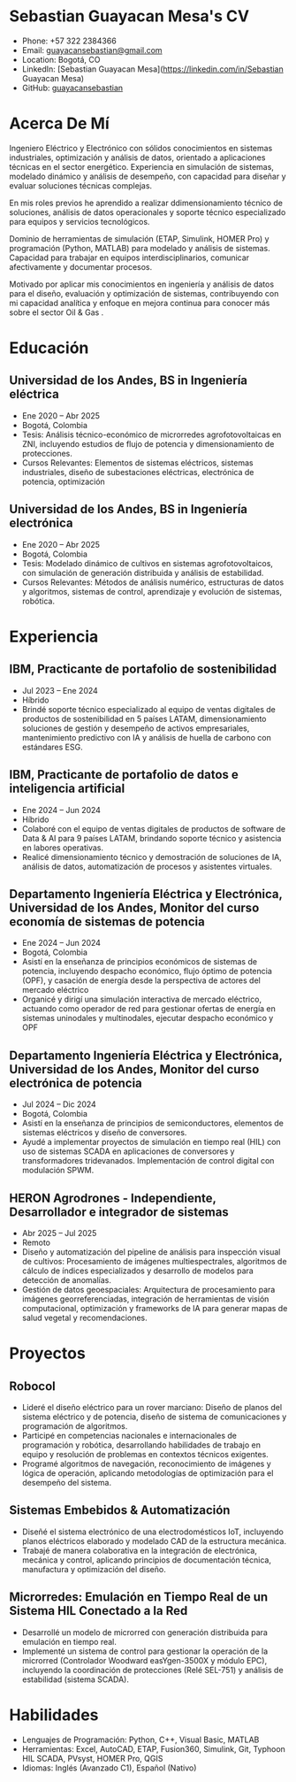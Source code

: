 # Sebastian Guayacan Mesa's CV

- Phone: +57 322 2384366
- Email: [guayacansebastian@gmail.com](mailto:guayacansebastian@gmail.com)
- Location: Bogotá, CO
- LinkedIn: [Sebastian Guayacan Mesa](https://linkedin.com/in/Sebastian Guayacan Mesa)
- GitHub: [guayacansebastian](https://github.com/guayacansebastian)


# Acerca De Mí

Ingeniero Eléctrico y Electrónico con sólidos conocimientos en sistemas industriales, optimización y análisis de datos, orientado a aplicaciones técnicas en el sector energético. Experiencia en simulación de sistemas, modelado dinámico y análisis de desempeño, con capacidad para diseñar y evaluar soluciones técnicas complejas.

En mis roles previos he aprendido a realizar ddimensionamiento técnico de soluciones, análisis de datos operacionales y soporte técnico especializado para equipos y servicios tecnológicos.

Dominio de herramientas de simulación (ETAP, Simulink, HOMER Pro) y programación (Python, MATLAB) para modelado y análisis de sistemas. Capacidad para trabajar en equipos interdisciplinarios, comunicar afectivamente y documentar procesos.

Motivado por aplicar mis conocimientos en ingeniería y análisis de datos para el diseño, evaluación y optimización de sistemas, contribuyendo con mi capacidad analítica y enfoque en mejora continua para conocer más sobre el sector Oil & Gas .

# Educación

## Universidad de los Andes, BS in Ingeniería eléctrica

- Ene 2020 – Abr 2025
- Bogotá, Colombia
- Tesis: Análisis técnico-económico de microrredes agrofotovoltaicas en ZNI, incluyendo estudios de flujo de potencia y dimensionamiento de protecciones.
- Cursos Relevantes: Elementos de sistemas eléctricos, sistemas industriales, diseño de subestaciones eléctricas, electrónica de potencia, optimización 

## Universidad de los Andes, BS in Ingeniería electrónica

- Ene 2020 – Abr 2025
- Bogotá, Colombia
- Tesis: Modelado dinámico de cultivos en sistemas agrofotovoltaicos, con simulación de generación distribuida y análisis de estabilidad.
- Cursos Relevantes: Métodos de análisis numérico, estructuras de datos y algoritmos, sistemas de control, aprendizaje y evolución de sistemas, robótica.

# Experiencia

## IBM, Practicante de portafolio de sostenibilidad

- Jul 2023 – Ene 2024
- Híbrido
- Brindé soporte técnico especializado al equipo de ventas digitales de productos de sostenibilidad en 5 países LATAM, dimensionamiento soluciones de gestión y desempeño de activos empresariales, mantenimiento predictivo con IA y análisis de huella de carbono con estándares ESG.

## IBM, Practicante de portafolio de datos e inteligencia artificial

- Ene 2024 – Jun 2024
- Híbrido
- Colaboré con el equipo de ventas digitales de productos de software de Data & AI para 9 países LATAM, brindando soporte técnico y asistencia en labores operativas.
- Realicé dimensionamiento técnico y demostración de soluciones de IA, análisis de datos, automatización de procesos y asistentes virtuales.

## Departamento Ingeniería Eléctrica y Electrónica, Universidad de los Andes, Monitor del curso economía de sistemas de potencia

- Ene 2024 – Jun 2024
- Bogotá, Colombia
- Asistí en la enseñanza de principios económicos de sistemas de potencia, incluyendo despacho económico, flujo óptimo de potencia (OPF), y casación de energía desde la perspectiva de actores del mercado eléctrico
- Organicé y dirigí una simulación interactiva de mercado eléctrico, actuando como operador de red para gestionar ofertas de energía en sistemas uninodales y multinodales, ejecutar despacho económico y OPF

## Departamento Ingeniería Eléctrica y Electrónica, Universidad de los Andes, Monitor del curso electrónica de potencia

- Jul 2024 – Dic 2024
- Bogotá, Colombia
- Asistí en la enseñanza de principios de semiconductores, elementos de sistemas eléctricos y diseño de conversores.
- Ayudé a implementar proyectos de simulación en tiempo real (HIL) con uso de sistemas SCADA en aplicaciones de conversores y transformadores tridevanados. Implementación de control digital con modulación SPWM.

## HERON Agrodrones - Independiente, Desarrollador e integrador de sistemas

- Abr 2025 – Jul 2025
- Remoto
- Diseño y automatización del pipeline de análisis para inspección visual de cultivos: Procesamiento de imágenes multiespectrales, algoritmos de cálculo de índices especializados y desarrollo de modelos para detección de anomalías.
- Gestión de datos geoespaciales: Arquitectura de procesamiento para imágenes georreferenciadas, integración de herramientas de visión computacional, optimización y frameworks de IA para generar mapas de salud vegetal y recomendaciones.

# Proyectos

## Robocol

- Lideré el diseño eléctrico para un rover marciano: Diseño de planos del sistema eléctrico y de potencia, diseño de sistema de comunicaciones y programación de algoritmos.
- Participé en competencias nacionales e internacionales de programación y robótica, desarrollando habilidades de trabajo en equipo y resolución de problemas en contextos técnicos exigentes.
- Programé algoritmos de navegación, reconocimiento de imágenes y lógica de operación, aplicando metodologías de optimización para el desempeño del sistema.

## Sistemas Embebidos & Automatización

- Diseñé el sistema electrónico de una electrodomésticos IoT, incluyendo planos eléctricos elaborado y modelado CAD de la estructura mecánica.
- Trabajé de manera colaborativa en la integración de electrónica, mecánica y control, aplicando principios de documentación técnica, manufactura y optimización del diseño.

## Microrredes: Emulación en Tiempo Real de un Sistema HIL Conectado a la Red

- Desarrollé un modelo de microrred con generación distribuida para emulación en tiempo real.
- Implementé un sistema de control para gestionar la operación de la microrred (Controlador Woodward easYgen-3500X y  módulo EPC), incluyendo la coordinación de protecciones (Relé SEL-751) y análisis de estabilidad (sistema SCADA).

# Habilidades

- Lenguajes de Programación: Python, C++, Visual Basic, MATLAB
- Herramientas: Excel, AutoCAD, ETAP, Fusion360, Simulink, Git, Typhoon HIL SCADA, PVsyst, HOMER Pro, QGIS
- Idiomas: Inglés (Avanzado C1), Español (Nativo)
